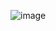 ![image](https://pin.it/30pCkqrgm) 

<!---
DEATHCRANES/DEATHCRANES is a ✨ special ✨ repository because its `README.md` (this file) appears on your GitHub profile.
You can click the Preview link to take a look at your changes.
--->
